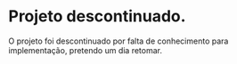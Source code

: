 # Projeto descontinuado.
O projeto foi descontinuado por falta de conhecimento para implementação, pretendo um dia retomar.
